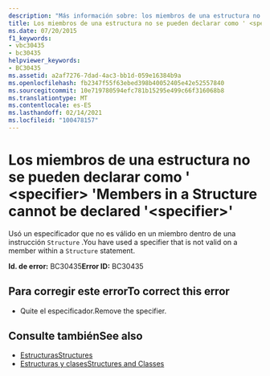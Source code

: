 ```yaml
---
description: "Más información sobre: los miembros de una estructura no se pueden declarar como ' <specifier> '"
title: Los miembros de una estructura no se pueden declarar como ' <specifier> '
ms.date: 07/20/2015
f1_keywords:
- vbc30435
- bc30435
helpviewer_keywords:
- BC30435
ms.assetid: a2af7276-7dad-4ac3-bb1d-059e16384b9a
ms.openlocfilehash: fb2347f55f63ebed398b40052405e42e52557840
ms.sourcegitcommit: 10e719780594efc781b15295e499c66f316068b8
ms.translationtype: MT
ms.contentlocale: es-ES
ms.lasthandoff: 02/14/2021
ms.locfileid: "100478157"
---
```

# <a name="members-in-a-structure-cannot-be-declared-specifier"></a><span data-ttu-id="49d6b-103">Los miembros de una estructura no se pueden declarar como ' \<specifier> '</span><span class="sxs-lookup"><span data-stu-id="49d6b-103">Members in a Structure cannot be declared '\<specifier>'</span></span>

<span data-ttu-id="49d6b-104">Usó un especificador que no es válido en un miembro dentro de una instrucción `Structure` .</span><span class="sxs-lookup"><span data-stu-id="49d6b-104">You have used a specifier that is not valid on a member within a `Structure` statement.</span></span>  
  
 <span data-ttu-id="49d6b-105">**Id. de error:** BC30435</span><span class="sxs-lookup"><span data-stu-id="49d6b-105">**Error ID:** BC30435</span></span>  
  
## <a name="to-correct-this-error"></a><span data-ttu-id="49d6b-106">Para corregir este error</span><span class="sxs-lookup"><span data-stu-id="49d6b-106">To correct this error</span></span>  
  
- <span data-ttu-id="49d6b-107">Quite el especificador.</span><span class="sxs-lookup"><span data-stu-id="49d6b-107">Remove the specifier.</span></span>  
  
## <a name="see-also"></a><span data-ttu-id="49d6b-108">Consulte también</span><span class="sxs-lookup"><span data-stu-id="49d6b-108">See also</span></span>

- [<span data-ttu-id="49d6b-109">Estructuras</span><span class="sxs-lookup"><span data-stu-id="49d6b-109">Structures</span></span>](../programming-guide/language-features/data-types/structures.md)
- [<span data-ttu-id="49d6b-110">Estructuras y clases</span><span class="sxs-lookup"><span data-stu-id="49d6b-110">Structures and Classes</span></span>](../programming-guide/language-features/data-types/structures-and-classes.md)
